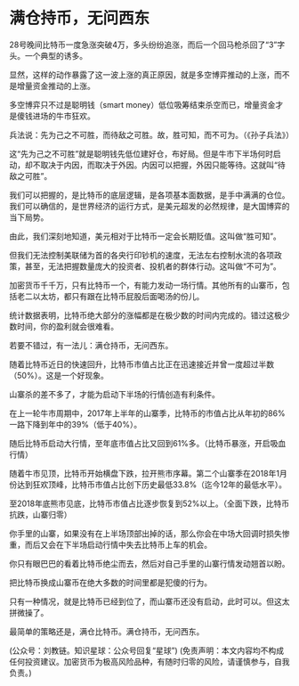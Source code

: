 # 满仓持币，无问西东

28号晚间比特币一度急涨突破4万，多头纷纷追涨，而后一个回马枪杀回了“3”字头。一个典型的诱多。

显然，这样的动作暴露了这一波上涨的真正原因，就是多空博弈推动的上涨，而不是增量资金推动的上涨。

多空博弈只不过是聪明钱（smart money）低位吸筹结束杀空而已，增量资金才是傻钱进场的牛市狂欢。

兵法说：先为己之不可胜，而待敌之可胜。故，胜可知，而不可为。（《孙子兵法》）

这“先为己之不可胜”就是聪明钱先低位建好仓，布好局。但是牛市下半场何时启动，却不取决于内因，而取决于外因。内因可以把握，外因只能等待。这就叫“待敌之可胜”。

我们可以把握的，是比特币的底层逻辑，是各项基本面数据，是手中满满的仓位。我们可以确信的，是世界经济的运行方式，是美元超发的必然规律，是大国博弈的当下局势。

由此，我们深刻地知道，美元相对于比特币一定会长期贬值。这叫做“胜可知”。

但我们无法控制美联储为首的各央行印钞机的速度，无法左右控制水流的各项政策，甚至，无法把握数量庞大的投资者、投机者的群体行动。这叫做“不可为”。

加密货币千千万，只有比特币一个，有能力发动一场行情。其他所有的山寨币，包括老二以太坊，都只有跟在比特币屁股后面喝汤的份儿。

统计数据表明，比特币绝大部分的涨幅都是在极少数的时间内完成的。错过这极少数时间，你的盈利就会很难看。

若要不错过，有一法儿：满仓持币，无问西东。

随着比特币近日的快速回升，比特币市值占比正在迅速接近并曾一度超过半数（50%）。这是一个好现象。

山寨杀的差不多了，才能为启动下半场的行情创造有利条件。

在上一轮牛市周期中，2017年上半年的山寨季，比特币的市值占比从年初的86%一路下降到年中的39%（低于40%）。

随后比特币启动大行情，至年底市值占比又回到61%多。（比特币暴涨，开启吸血行情）

随着牛市见顶，比特币开始横盘下跌，拉开熊市序幕。第二个山寨季在2018年1月份达到狂欢顶峰，比特币市值占比创下历史最低33.8%（迄今12年的最低水平）。

至2018年底熊市见底，比特币市值占比逐步恢复到52%以上。（全面下跌，比特币抗跌，山寨归零）

你手里的山寨，如果没有在上半场顶部出掉的话，那么你会在中场大回调时损失惨重，而后又会在下半场启动行情中失去比特币上车的机会。

你只有眼巴巴的看着比特币绝尘而去，然后对自己手里的山寨行情发动翘首以盼。

把比特币换成山寨币在绝大多数的时间里都是犯傻的行为。

只有一种情况，就是比特币已经到位了，而山寨币还没有启动，此时可以。但这太拼微操了。

最简单的策略还是，满仓比特币。满仓持币，无问西东。

\(公众号：刘教链。知识星球：公众号回复“星球”\)  \(免责声明：本文内容均不构成任何投资建议。加密货币为极高风险品种，有随时归零的风险，请谨慎参与，自我负责。\)

